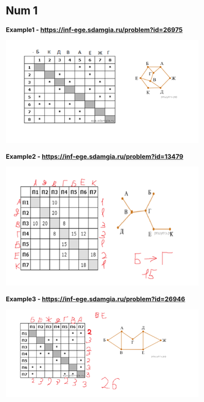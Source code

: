 # Num 1
### Example1 - https://inf-ege.sdamgia.ru/problem?id=26975

![Example1](Example1.png)

### Example2 - https://inf-ege.sdamgia.ru/problem?id=13479

![Example1](Example2.png)

### Example3 - https://inf-ege.sdamgia.ru/problem?id=26946

![Example1](Example3.png)